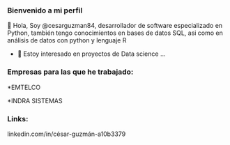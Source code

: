 ### Bienvenido a mi perfil ###


👋 Hola, Soy @cesarguzman84, desarrollador de software especializado en Python, también tengo conocimientos en bases de datos SQL, asi como en análisis de datos con python y lenguaje R
- 👀 Estoy interesado en proyectos de Data science ...



### Empresas para las que he trabajado: ###

*EMTELCO

*INDRA SISTEMAS

### Links: ###

linkedin.com/in/césar-guzmán-a10b3379



<!---
cesarguzman84/cesarguzman84 is a ✨ special ✨ repository because its `README.md` (this file) appears on your GitHub profile.
You can click the Preview link to take a look at your changes.
--->

